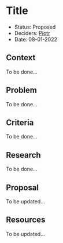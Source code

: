 # Title

* Status: Proposed
* Deciders: [Piotr] <!-- optional -->
* Date: 08-01-2022

## Context

To be done...

## Problem

To be done...

## Criteria

To be done...

## Research

To be done...

## Proposal

To be updated...

## Resources

To be updated...

<!-- Identifiers, in alphabetical order -->

[Piotr]: https://github.com/Katolus
